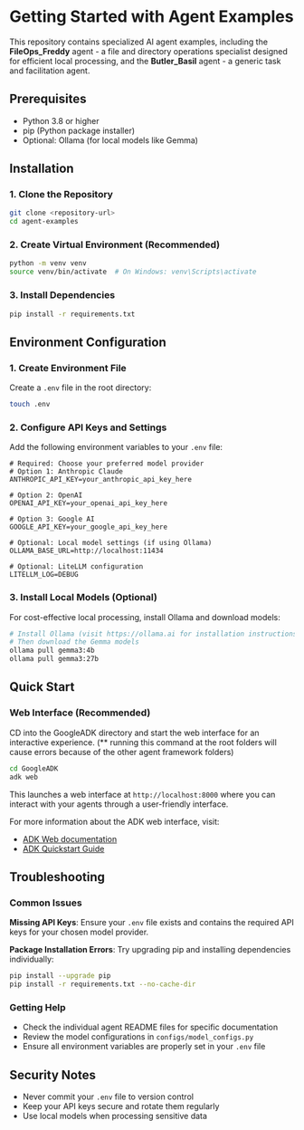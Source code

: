 # Getting Started with Agent Examples

This repository contains specialized AI agent examples, including the **FileOps_Freddy** agent - a file and directory operations specialist designed for efficient local processing, and the **Butler_Basil** agent - a generic task and facilitation agent.

## Prerequisites

- Python 3.8 or higher
- pip (Python package installer)
- Optional: Ollama (for local models like Gemma)

## Installation

### 1. Clone the Repository

```bash
git clone <repository-url>
cd agent-examples
```

### 2. Create Virtual Environment (Recommended)

```bash
python -m venv venv
source venv/bin/activate  # On Windows: venv\Scripts\activate
```

### 3. Install Dependencies

```bash
pip install -r requirements.txt
```

## Environment Configuration

### 1. Create Environment File

Create a `.env` file in the root directory:

```bash
touch .env
```

### 2. Configure API Keys and Settings

Add the following environment variables to your `.env` file:

```env
# Required: Choose your preferred model provider
# Option 1: Anthropic Claude
ANTHROPIC_API_KEY=your_anthropic_api_key_here

# Option 2: OpenAI
OPENAI_API_KEY=your_openai_api_key_here

# Option 3: Google AI
GOOGLE_API_KEY=your_google_api_key_here

# Optional: Local model settings (if using Ollama)
OLLAMA_BASE_URL=http://localhost:11434

# Optional: LiteLLM configuration
LITELLM_LOG=DEBUG
```

### 3. Install Local Models (Optional)

For cost-effective local processing, install Ollama and download models:

```bash
# Install Ollama (visit https://ollama.ai for installation instructions)
# Then download the Gemma models
ollama pull gemma3:4b
ollama pull gemma3:27b
```

## Quick Start

### Web Interface (Recommended)

CD into the  GoogleADK directory and start the web interface for an interactive experience. 
(** running this command at the root folders will cause errors because of the other agent framework folders)

```bash
cd GoogleADK
adk web
```

This launches a web interface at `http://localhost:8000` where you can interact with your agents through a user-friendly interface.

For more information about the ADK web interface, visit:
- [ADK Web documentation](https://github.com/google/adk-web)
- [ADK Quickstart Guide](https://google.github.io/adk-docs/get-started/quickstart/#run-your-agent)



## Troubleshooting

### Common Issues

**Missing API Keys**: Ensure your `.env` file exists and contains the required API keys for your chosen model provider.


**Package Installation Errors**: Try upgrading pip and installing dependencies individually:
```bash
pip install --upgrade pip
pip install -r requirements.txt --no-cache-dir
```

### Getting Help

- Check the individual agent README files for specific documentation
- Review the model configurations in `configs/model_configs.py`
- Ensure all environment variables are properly set in your `.env` file

## Security Notes

- Never commit your `.env` file to version control
- Keep your API keys secure and rotate them regularly
- Use local models when processing sensitive data
